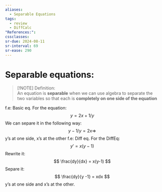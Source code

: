 ```yaml
---
aliases:
  - Separable Equations
tags:
  - review
  - DiffCalc
"References:": 
cssclasses:
sr-due: 2024-08-11
sr-interval: 69
sr-ease: 290
---
```

# Separable  equations: 

> [!NOTE] Definition:  
> An equation is **separable** when we can use algebra to separate the two variables so that each is **completely on one side of the equation**

f.e: Basic eq.
	For the equation: 
	$$
	y = 2x + 1/y
	$$
	We can separe it in the following way:
	$$ 
	y - 1/y = 2x \Rightarrow 
	$$
	y’s at one side, x’s at the other
f.e: Diff eq. 
	For the DiffEq: 
	$$
	y' = x(y-1)
	$$
	Rewrite it: 
	$$
	\frac{dy}{dx} = x(y-1)
	$$
	Separe it: 
	$$
	\frac{dy}{y -1} = xdx 
	$$
	y’s at one side and x’s at the other.

